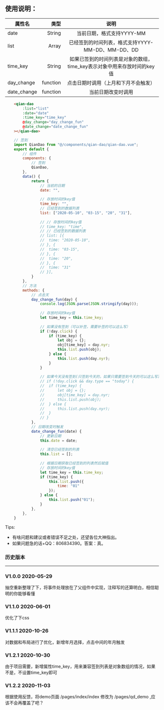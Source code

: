 ## 使用说明：
| 属性名		| 类型			|  说明																	|
| --------		| -----:		| :----:																|
| date			| String		|  当前日期，格式支持YYYY-MM											|
| list			| Array			|  已经签到的时间列表，格式支持YYYY-MM-DD、MM-DD、DD					|
| time_key		|String			|如果已签到的时间列表是对象的数组，time_key表示对象中用来存放时间的key值|
| day_change	|    function	|  点击日期时调用（上月和下月不会触发）									|
| date_change	|    function	|  当前日期改变时调用													|

```html
	<qian-dao
		:list="list"
		:date="date"
		:time_key="time_key"
		@day_change="day_change_fun"
		@date_change="date_change_fun"
	></qian-dao>
```

```javascript
    // 签到
    import QianDao from "@/components/qian-dao/qian-dao.vue";
    export default {
		// 组件
		components: {
			// 签到
			QianDao,
		},
		data() {
			return {
				// 当前的日期
				date: "",
				
				// 存放时间的key值
				time_key: "",
				// 已经签到的数据列表
				list: ["2020-05-10", "03-15", "20", "31"],
				
				// // 存放时间的key值
				// time_key: "time",
				// // 已经签到的数据列表
				// list: [{
				// 	time: "2020-05-10",
				// }, {
				// 	time: "03-15",
				// }, {
				// 	time: "20",
				// }, {
				// 	time: "31"
				// }],
			}
		},
		// 方法
		methods: {
			// 点击天
			day_change_fun(day) {
				console.log(JSON.parse(JSON.stringify(day)));
			
				// 存放时间的key值
				let time_key = this.time_key;
			
				// 如果没有签到（可以补签，需要补签的可以这么写）
				if (!day.click) {
					if (time_key) {
						let obj = {};
						obj[time_key] = day.nyr;
						this.list.push(obj);
					} else {
						this.list.push(day.nyr);
					}
				}
			
				// 如果今天没有签到(只签到今天的，如果只需要签到今天的可以这么写)
				// if (!day.click && day.type == "today") {
				// 	if (time_key) {
				// 		let obj = {};
				// 		obj[time_key] = day.nyr;
				// 		this.list.push(obj);
				// 	} else {
				// 		this.list.push(day.nyr);
				// 	}
				// }
			},
			// 日期改变时触发
			date_change_fun(date) {
				// 更新日期
				this.date = date;
			
				// 清空已经签到的列表
				this.list = [];
			
				// 根据日期获取已经签到的列表然后赋值
				// 存放时间的key值
				let time_key = this.time_key;
				if (time_key) {
					this.list.push({
						time: "01"
					});
				} else {
					this.list.push("01");
				}
			},
		},
	}
```

Tips:
  * 有啥问题和建议或者错误不足之处，还望各位大神指出。
  * 如果问题急的话+QQ：806834390。答案：真。

### 历史版本
----
### V1.0.0   2020-05-29
抽空重新整理了下，将事件处理放在了父组件中实现，注释写的还算明白，相信聪明的你能够看懂
### V1.1.0   2020-06-01
优化了下css
### V1.1.1   2020-10-26
对数据和布局进行了优化，新增年月选择，点击中间的年月触发
### V1.2.1   2020-10-30
由于项目需要，新增属性time_key，用来兼容签到列表是对象数组的情况，如果不是，不设置time_key即可
### V1.2.2   2020-11-03
根据使用反馈，将demo页面 /pages/index/index 修改为 /pages/qd_demo ,应该不会再覆盖了吧？